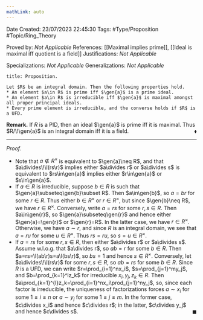 ```yaml
---
mathLink: auto
---
```


<div class="topSpace"></div>

Date Created: 23/07/2023 22:45:30
Tags: #Type/Proposition #Topic/Ring_Theory

Proved by: <i>Not Applicable</i>
References: [[Maximal implies prime]], [[Ideal is maximal iff quotient is a field]]
Justifications: <i>Not Applicable</i>

Specializations: <i>Not Applicable</i>
Generalizations: <i>Not Applicable</i>

``` ad-Proposition
title: Proposition.

Let $R$ be an integral domain. Then the following properties hold.
* An element $a\in R$ is prime iff $\gen{a}$ is a prime ideal.
* An element $a\in R$ is irreducible iff $\gen{a}$ is maximal amongst all proper principal ideals.
* Every prime element is irreducible, and the converse holds if $R$ is a UFD.

```

<b>Remark.</b> If $R$ is a PID, then an ideal $\gen{a}$ is prime iff it is maximal. Thus $R/\!\gen{a}$ is an integral domain iff it is a field.<span style="float:right;">$\blacklozenge$</span>

---

<i>Proof.</i>
* Note that $a\not\in R^\times$ is equivalent to $\gen{a}\neq R$, and that $a\divides\!\l(rs\r)$ implies either $a\divides r$ or $a\divides s$ is equivalent to $rs\in\gen{a}$ implies either $r\in\gen{a}$ or $s\in\gen{a}$.
* If $a\in R$ is irreducible, suppose $b\in R$ is such that $\gen{a}\subseteq\gen{b}\subset R$. Then $a\in\gen{b}$, so $a=br$ for some $r\in R$. Thus either $b\in R^\times$ or $r\in R^\times$, but since $\gen{b}\neq R$, we have $r\in R^\times$. Conversely, write $a=rs$ for some $r,s\in R$. Then $a\in\gen{r}$, so $\gen{a}\subseteq\gen{r}$ and hence either $\gen{a}=\gen{r}$ or $\gen{r}=R$. In the latter case, we have $r\in R^\times$. Otherwise, we have $a\sim r$, and since $R$ is an integral domain, we see that $a=ru$ for some $u\in R^\times$. Thus $rs=ru$, so $s=u\in R^\times$.
* If $a=rs$ for some $r,s\in R$, then either $a\divides r$ or $a\divides s$. Assume w.l.o.g. that $a\divides r$, so $ab=r$ for some $b\in R$. Then $a=rs=\l(ab\r)s=a\l(bs\r)$, so $bs=1$ and hence $s\in R^\times$. Conversely, let $a\divides\!\l(rs\r)$ for some $r,s\in R$, so $ab=rs$ for some $b\in R$. Since $R$ is a UFD, we can write $r=\prod_{i=1}^nx_i$, $s=\prod_{j=1}^my_j$, and $b=\prod_{k=1}^lz_k$ for irreducible $x_i,y_j,z_k\in R$. Then $a\prod_{k=1}^{l}z_k=\prod_{i=1}^nx_i\prod_{j=1}^ny_j$, so, since each factor is irreducible, the uniqueness of factorizations forces $a\sim x_i$ for some $1\leq i\leq n$ or $a\sim y_j$ for some $1\leq j\leq m$. In the former case, $c\divides x_i$ and hence $c\divides r$; in the latter, $c\divides y_j$ and hence $c\divides s$.<span style="float:right;">$\blacksquare$</span>

